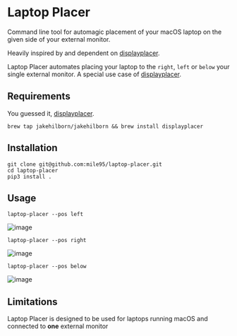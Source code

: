 # Laptop Placer

Command line tool for automagic placement of your macOS laptop on the given side of your external monitor.

Heavily inspired by and dependent on [displayplacer](https://github.com/jakehilborn/displayplacer).

Laptop Placer automates placing your laptop to the `right`, `left` or `below` your single external monitor.
A special use case of [displayplacer](https://github.com/jakehilborn/displayplacer).


## Requirements

You guessed it, [displayplacer](https://github.com/jakehilborn/displayplacer).

    brew tap jakehilborn/jakehilborn && brew install displayplacer

## Installation

    git clone git@github.com:mile95/laptop-placer.git
    cd laptop-placer
    pip3 install .

## Usage

    laptop-placer --pos left
![image](https://user-images.githubusercontent.com/8545435/198119890-88a4d866-7275-4125-b8e4-2fc3f5cdee7e.png)

    laptop-placer --pos right

![image](https://user-images.githubusercontent.com/8545435/198120166-656b67d0-a919-4824-9f77-9b485c2b88b5.png)

    laptop-placer --pos below

![image](https://user-images.githubusercontent.com/8545435/198120329-3a215189-35a0-45d3-9441-6b531934901b.png)

## Limitations

Laptop Placer is designed to be used for laptops running macOS and connected to **one** external monitor
